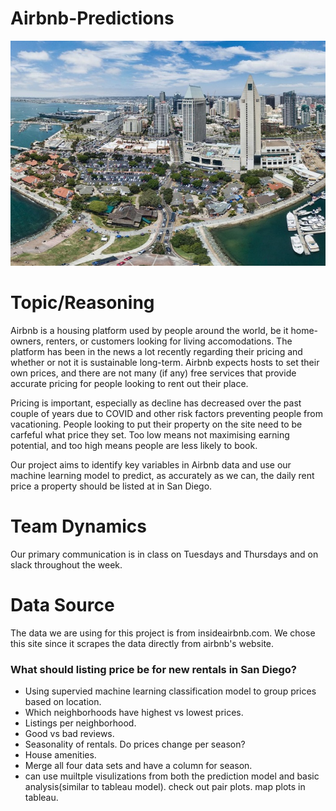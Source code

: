 
# Airbnb-Predictions 
![My Image](Resources/San_Diego_skyline.jpeg)

# Topic/Reasoning
Airbnb is a housing platform used by people around the world, be it home-owners, renters, or customers looking for living accomodations. The platform has been in the news a lot recently regarding their pricing and whether or not it is sustainable long-term. Airbnb expects hosts to set their own prices, and there are not many (if any) free services that provide accurate pricing for people looking to rent out their place.

Pricing is important, especially as decline has decreased over the past couple of years due to COVID and other risk factors preventing people from vacationing. People looking to put their property on the site need to be carfeful what price they set. Too low means not maximising earning potential, and too high means people are less likely to book.

Our project aims to identify key variables in Airbnb data and use our machine learning model to predict, as accurately as we can, the daily rent price a property should be listed at in San Diego.

# Team Dynamics 
Our primary communication is in class on Tuesdays and Thursdays and on slack throughout the week.

# Data Source

The data we are using for this project is from insideairbnb.com. We chose this site since it scrapes the data directly from airbnb's website. 


### What should listing price be for new rentals in San Diego?
* Using supervied machine learning classification model to group prices based on location. 
* Which neighborhoods have highest vs lowest prices.
* Listings per neighborhood.
* Good vs bad reviews.
* Seasonality of rentals. Do prices change per season?
* House amenities.
* Merge all four data sets and have a column for season.
* can use muiltple visulizations from both the prediction model and basic analysis(similar to tableau model). check out pair plots. map plots in tableau.

    
